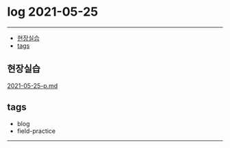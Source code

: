 # log 2021-05-25

--------------------------

- [현장실습](#현장실습)
- [tags](#tags)


## 현장실습

[2021-05-25-p.md](./2021-05-25-p.md)



## tags
- blog
- field-practice

--------------------------

